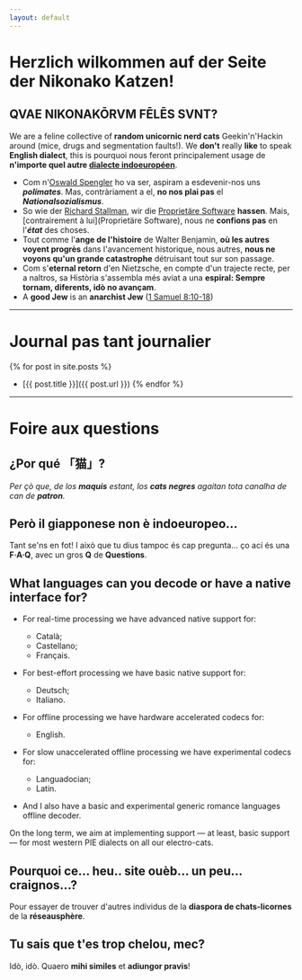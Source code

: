 ```yaml
---
layout: default
---
```


# **Herzlich wilkommen auf der Seite der Nikonako Katzen!**

## QVAE NIKONAKŌRVM FĒLĒS SVNT?

We are a feline collective of **random unicornic nerd cats** Geekin'n'Hackin
around (mice, drugs and segmentation faults!). We **don't** really **like** to
speak **English dialect**, this is pourquoi nous feront principalement usage de
**n'importe quel autre [dialecte
indoeuropéen](https://upload.wikimedia.org/wikipedia/commons/4/4f/IndoEuropeanTree.svg)**.

- Com n'[Oswald
  Spengler](https://en.wikipedia.org/w/index.php?title=Oswald_Spengler&oldid=1213605401)
  ho va ser, aspiram a esdevenir-nos uns ***polímates***. Mas, contràriament a
  el, **no nos plai pas** el ***Nationalsozialismus***.
- So wie der [Richard Stallman](https://de.wikipedia.org/wiki/Richard_Stallman),
  wir die [Proprietäre
  Software](https://de.wikipedia.org/wiki/Propriet%C3%A4re_Software) **hassen**.
  Mais, [contrairement à lui](Proprietäre Software), nous ne **confions pas** en
  l'***état*** des choses.
- Tout comme l'**ange de l'histoire** de Walter Benjamin, **où les autres voyent
  progrès** dans l'avancement historique, nous autres, **nous ne voyons qu'un
  grande catastrophe** détruisant tout sur son passage.
- Com s'**eternal retorn** d'en Nietzsche, en compte d'un trajecte recte, per a
  naltros, sa Història s'assembla més aviat a una **espiral: Sempre tornam,
  diferents, idò no avançam**.
- A **good Jew** is an **anarchist Jew** ([1 Samuel
  8:10-18](https://www.sefaria.org/I_Samuel.8.10-18))

---

# **Journal pas tant journalier**

{% for post in site.posts %}
- [{{ post.title }}]({{ post.url }}) {% endfor %}

---

# **Foire aux questions**

## ¿Por qué 「猫」?

*Per çò que, de los **maquis** estant, los **cats negres** agaitan tota canalha
de can de **patron**.*

## Però il giapponese non è indoeuropeo…

Tant se'ns en fot! I això que tu dius tampoc és cap pregunta… ço ací és una
**F·A·Q**, avec un gros **Q** de **Questions**.

## What languages can you decode or have a native interface for?

- For real-time processing we have advanced native support for:
    - Català;
    - Castellano;
    - Français.

- For best-effort processing we have basic native support for:
    - Deutsch;
    - Italiano.

- For offline processing we have hardware accelerated codecs for:
    - English.

- For slow unaccelerated offline processing we have experimental codecs for:
    - Languadocian;
    - Latin.

- And I also have a basic and experimental generic romance languages offline
  decoder.

On the long term, we aim at implementing support — at least, basic support — for
most western PIE dialects on all our electro-cats.

## Pourquoi ce… heu.. site ouèb… un peu… craignos…?

Pour essayer de trouver d'autres individus de la **diaspora de chats-licornes**
de la **réseausphère**.

## Tu sais que t'es trop chelou, mec?

Idò, idò. Quaero **mihi similes** et **adiungor pravis**!

